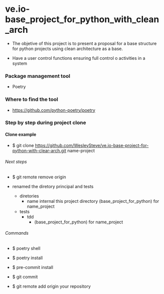 # ve.io-base_project_for_python_with_clean_arch

- The objetive of this project is to present a proposal for a base structure
  for python projects using clean architecture as a base.

- Have a user control functions ensuring full control o activities in a system

### Package management tool
- Poetry

### Where to find the tool
- https://github.com/python-poetry/poetry

### Step by step during project clone
#### Clone example
- $ git clone https://github.com/WesleySteve/ve.io-base-project-for-python-with-clear-arch.git name-project

###### Next steps
- $ git remote remove origin

- renamed the diretory principal and tests
  - diretories
    - name internal this project directory (base_project_for_python) for name_project
  - tests
    - tdd
      - (base_project_for_python) for name_project

###### Commands
- $ poetry shell
- $ poetry install
- $ pre-commit install

- $ git commit
- $ git remote add origin your repository


